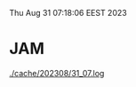 Thu Aug 31 07:18:06 EEST 2023
# JAM
<a href='./cache/202308/31_07.log'>./cache/202308/31_07.log</a>
